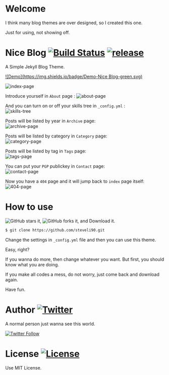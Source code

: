 Welcome
=======

I think many blog themes are over designed, so I created this one.

Just for using, not showing off.

Nice Blog  [![Build Status](https://img.shields.io/badge/build-passing-green.svg)](https://github.com/steveli90)  [![release](https://img.shields.io/github/release/steveli90.svg)](https://github.com/steveli90/releases)
========

A Simple Jekyll Blog Theme.

[![Demo](https://img.shields.io/badge/Demo-Nice Blog-green.svg)](http://benjaminblog.ml)

![index-page](https://steveli90.github.io/img/blog/index.png)

Introduce yourself in `About` page  :
![about-page](https://steveli90.github.io/img/blog/about.png)

And you can turn on or off your skills tree in `_config.yml` :  
![skills-tree](https://steveli90.github.io/img/blog/skillstree.png)

Posts will be listed by year in `Archive` page:  
![archive-page](https://steveli90.github.io/img/blog/archive.png)

Posts will be listed by category in `Category` page:  
![category-page](https://steveli90.github.io/img/blog/category.png)

Posts will be listed by tag in `Tags` page:  
![tags-page](https://steveli90.github.io/img/blog/tags.png)

You can put your `PGP` publickey in `Contact` page:  
![contact-page](https://steveli90.github.io/img/blog/contact.png)

Now you have a `404` page and it will jump back to `index` page itself:  
![404-page](https://steveli90.github.io/img/blog/404.png)

How to use
=========

![GitHub stars](https://img.shields.io/github/stars/steveli90.svg?style=social&&label=Star) it, ![GitHub forks](https://img.shields.io/github/forks/steveli90.svg?style=social&&label=Fork) it, and Download it.

``` sh
$ git clone https://github.com/steveli90.git
```

Change the settings in `_config.yml` file and then you can use this theme.

Easy, right?

If you wanna do more, then change whatever you want. But first, you should know what you are doing.

If you make all codes a mess, do not worry, just come back and download again.

Have fun.

Author  [![Twitter](https://img.shields.io/badge/awesome-Ben-66BAB7.svg)](https://twitter.com/steveli901)
======

A normal person just wanna see this world.

[![Twitter Follow](https://img.shields.io/twitter/follow/steveli901.svg?style=social)](https://twitter.com/steveli901)

License  [![License](https://img.shields.io/npm/l/express.svg)](https://github.com/steveli90/blob/master/LICENSE)
======

Use MIT License.
